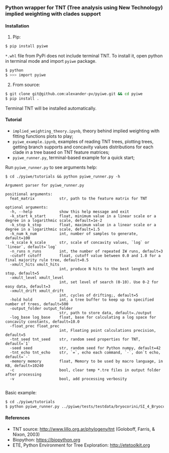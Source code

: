 ### Python wrapper for TNT (Tree analysis using New Technology) implied weighting with clades support

#### Installation

1. Pip:

```bash
$ pip install pyiwe
```

`*.whl` file from PyPi does not include terminal TNT. To install it, open python in terminal mode and import `pyiwe`
package.

```bash
$ python
$ >>> import pyiwe
```

2. From source:

```bash
$ git clone git@github.com:alexander-pv/pyiwe.git && cd pyiwe
$ pip install .
```

Terminal TNT will be installed automatically.

#### Tutorial

* `implied_weighting_theory.ipynb`, theory behind implied weighting with fitting functions plots to play;
* `pyiwe_example.ipynb`, examples of reading TNT trees, plotting trees, getting branch supports and concavity values
  distributions for each clade in a tree based on TNT feature matrices;
* `pyiwe_runner.py`, terminal-based example for a quick start;

Run `pyiwe_runner.py` to see arguments help:

```
$ cd ./pyiwe/tutorials && python pyiwe_runner.py -h

Argument parser for pyiwe_runner.py

positional arguments:
  feat_matrix           str, path to the feature matrix for TNT

optional arguments:
  -h, --help            show this help message and exit
  -k_start k_start      float, minimum value in a linear scale or a degree in a logarithmic scale, default=1e-2
  -k_stop k_stop        float, maximum value in a linear scale or a degree in a logarithmic scale, default=1.5
  -k_num k_num          int, number of samples to generate, default=100
  -k_scale k_scale      str, scale of concavity values, `log` or `linear`, default=`log`
  -n_runs n_runs        int, the number of repeated IW runs, default=3
  -cutoff cutoff        float, cutoff value between 0.0 and 1.0 for a final majority rule tree, default=0.5
  -xmult_hits xmult_hits
                        int, produce N hits to the best length and stop, default=5
  -xmult_level xmult_level
                        int, set level of search (0-10). Use 0-2 for easy data, default=3
  -xmult_drift xmult_drift
                        int, cycles of drifting;, default=5
  -hold hold            int, a tree buffer to keep up to specified number of trees, default=500
  -output_folder output_folder
                        str, path to store data, default=./output
  -log_base log_base    float, base for calculating a log space for concavity constants, default=10.0
  -float_prec float_prec
                        int, Floating point calculations precision, default=5
  -tnt_seed tnt_seed    str, random seed properties for TNT, default=`1`
  -seed seed            str, random seed for Python numpy, default=42
  -tnt_echo tnt_echo    str, `=`, echo each command, `-`, don`t echo, default=`-`
  -memory memory        float, Memory to be used by macro language, in KB, default=10240
  -c                    bool, clear temp *.tre files in output folder after processing
  -v                    bool, add processing verbosity
  
```

Basic example:

```bash
$ cd ./pyiwe/tutorials
$ python pyiwe_runner.py ../pyiwe/tests/testdata/bryocorini/SI_4_Bryocorinae_matrix.tnt -c
```

#### References

* TNT source: http://www.lillo.org.ar/phylogeny/tnt (Goloboff, Farris, & Nixon, 2003)
* Biopython: https://biopython.org
* ETE, Python Environment for Tree Exploration: http://etetoolkit.org